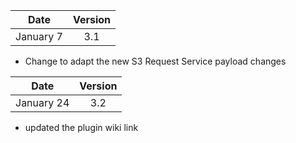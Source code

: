 | Date          | Version       |
| ------------- |:-------------:|
| January 7     | 3.1           |

* Change to adapt the new S3 Request Service payload changes

| Date          | Version       |
| ------------- |:-------------:|
| January 24    | 3.2           |

* updated the plugin wiki link